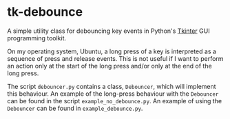 # tk-debounce
A simple utility class for debouncing key events in Python's
[Tkinter](https://wiki.python.org/moin/TkInter) GUI programming toolkit.

On my operating system, Ubuntu, a long press of a key is interpreted as a
sequence of press and release events. This is not useful if I want to perform
an action only at the start of the long press and/or only at the end of the
long press.

The script `debouncer.py` contains a class, `Debouncer`, which will implement
this behaviour. An example of the long-press behaviour with the `Debouncer` can
be found in the script `example_no_debounce.py`. An example of using the
`Debouncer` can be found in `example_debounce.py`.
